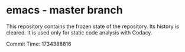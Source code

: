 # emacs - master branch

This repository contains the frozen state of the repository.
Its history is cleared. It is used only for static code
analysis with Codacy.

Commit Time: 1734388816